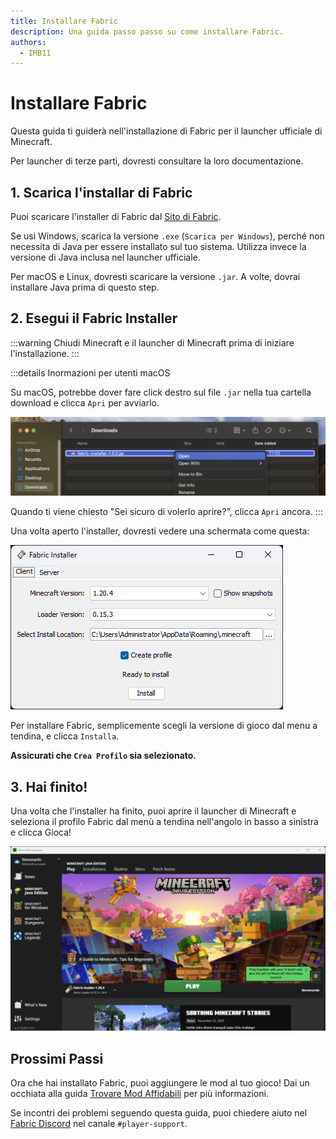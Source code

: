 ```yaml
---
title: Installare Fabric
description: Una guida passo passo su come installare Fabric.
authors:
  - IMB11
---
```


# Installare Fabric

Questa guida ti guiderà nell'installazione di Fabric per il launcher ufficiale di Minecraft.

Per launcher di terze parti, dovresti consultare la loro documentazione.

## 1. Scarica l'installar di Fabric

Puoi scaricare l'installer di Fabric dal [Sito di Fabric](https://fabricmc.net/use/).

Se usi Windows, scarica la versione `.exe` (`Scarica per Windows`), perché non necessita di Java per essere installato sul tuo sistema. Utilizza invece la versione di Java inclusa nel launcher ufficiale.

Per macOS e Linux, dovresti scaricare la versione `.jar`. A volte, dovrai installare Java prima di questo step.

## 2. Esegui il Fabric Installer

:::warning
Chiudi Minecraft e il launcher di Minecraft prima di iniziare l'installazione.
:::

:::details Inormazioni per utenti macOS

Su macOS, potrebbe dover fare click destro sul file `.jar` nella tua cartella download e clicca `Apri` per avviarlo.

![Fabric Installer con "Installa" evidenziato.](/assets/players/installing-fabric/macos-downloads.png)

Quando ti viene chiesto "Sei sicuro di volerlo aprire?", clicca `Apri` ancora.
:::

Una volta aperto l'installer, dovresti vedere una schermata come questa:

![Fabric Installer con "Installa" evidenziato.](/assets/players/installing-fabric/installer-screen.png)

Per installare Fabric, semplicemente scegli la versione di gioco dal menu a tendina, e clicca `Installa`.

**Assicurati che `Crea Profilo` sia selezionato.**

## 3. Hai finito!

Una volta che l'installer ha finito, puoi aprire il launcher di Minecraft e seleziona il profilo Fabric dal menù a tendina nell'angolo in basso a sinistra e clicca Gioca!

![Minecraft Launcher con il profilo Fabric selezionato.](/assets/players/installing-fabric/launcher-screen.png)

## Prossimi Passi

Ora che hai installato Fabric, puoi aggiungere le mod al tuo gioco! Dai un occhiata alla guida [Trovare Mod Affidabili](./finding-mods.md) per più informazioni.

Se incontri dei problemi seguendo questa guida, puoi chiedere aiuto nel [Fabric Discord](https://discord.gg/v6v4pMv) nel canale `#player-support`.
